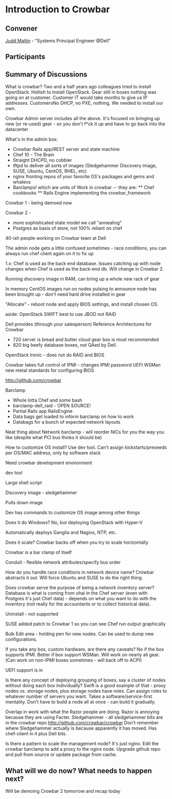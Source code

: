 Introduction to Crowbar
=======================

## Convener
[Judd Maltin](https://twitter.com/newgoliath) - "Systems Principal Engineer @Dell"

## Participants

## Summary of Discussions
What is crowbar?
Two and a half years ago colleagues tried to install OpenStack.  Hellish to install OpenStack.  Gear still in boxes
nothing was going on at customer.  Customer IT would take months to give us IP addresses.  CustomersNo DHCP, no PXE, nothing.  We needed to install our own.

Crowbar Admin server includes all the above.  It's focused on bringing up new (or re-used) gear - so you don't f*ck it up and have to go back into the datacenter

What's in the admin box:
* Crowbar Rails app/REST server and state machine
* Chef 10 - The Brain
* Straight DHCPD, no cobbler
* tftpd to deliver all sorts of images (Sledgehammer Discovery image, SUSE, Ubuntu, CentOS, RHEL, etc)
* nginx fronting repos of your favorite OS's packages and gems and whatevs
* Barclamps! which are units of Work in crowbar -- they are:
** Chef cookbooks
** Rails Engine implementing the crowbar_framework

Crowbar 1 - being demoed now

Crowbar 2 - 
* more sophisticated state model we call "annealing"
* Postgres as basis of store, not 100% reliant on chef

40-ish people working on Crowbar team at Dell

The admin node gets a little confused sometimes - race conditions, you can always run chef client again on it to fix up

1.x: Chef is used as the back end database.  Issues catching up with node changes when Chef is used as the back-end db.  Will change in Crowbar 2.

Running discovery image in RAM, can bring up a whole new rack of gear

In memory CentOS images run on nodes pulsing to announce node has been brought up - don't need hard drive installed in gear

"Allocate" - reboot node and apply BIOS settings, and install chosen OS.

aside: OpenStack SWIFT best to use JBOD not RAID

Dell provides (through your salesperson) Reference Architectures for Crowbar
* 720 server is bread and butter cloud gear box is most recommended
* 820 big beefy database boxes, not QAed by Dell.

OpenStack Ironic - does not do RAID and BIOS

Crowbar takes full control of IPMI - changes IPMI password
UEFI WSMan new metal standards for configuring BIOS

http://github.com/crowbar

Barclamp
* Whole lotta Chef and some bash
* barclamp-dell_raid - OPEN SOURCE!
* Partial Rails app RailsEngine
* Data bags get loaded to inform barclamp on how to work
* Databags for a bunch of expected network layouts

Neat thing about Network barclamp - will reorder NICs for you the way you like (despite what PCI bus thinks it should be)

How to customize OS install?  Use dev tool.  Can't assign kickstarts/preseeds per OS/MAC address, only by software stack

Need crowbar development environment

dev tool

Large shell script

Discovery image - sledgehammer

Pulls down image

Dev has commands to customize OS image among other things

Does it do Windows?  No, but deploying OpenStack with Hyper-V

Automatically deploys Ganglia and Nagios, NTP, etc.

Does it scale?  Crowbar backs off when you try to scale horizontally

Crowbar is a bar clamp of itself

Conduit - flexible network attributes/specify bus order

How do you handle race conditions in network device name?  Crowbar abstracts it out.  Will force Ubuntu and SUSE to do the right thing.

Does crowbar serve the purpose of being a network inventory server?  Database is what is coming from ohai in the Chef server (even with Postgres it's just Chef data) - depends on what you want to do with the inventory (not really for the accountants or to collect historical data).

Uninstall - not supported

SUSE added patch to Crowbar 1 so you can see Chef run output graphically

Bulk Edit area - holding pen for new nodes.  Can be used to dump new configurations.

If you take any box, custom hardware, are there any caveats?  No if the box supports IPMI.  Better if box support WSMan.  Will work on nearly all gear.  (Can work on non-IPMI boxes sometimes - will back off to ACPI)

UEFI support is in

Is there any concept of deploying grouping of boxes, say a cluster of nodes without doing each box individually?  Swift is a good example of that - proxy nodes vs. storage nodes, plus storage nodes have roles.  Can assign roles to whatever number of servers you want.  Takes a software/service-first mentality.  Don't have to build a node all at once - can build it gradually.

Overlap in work with what the Razor people are doing.  Razor is annoying because they are using Facter.  Sledgehammer - all sledgehammer bits are in the crowbar repo http://github.com/crowbar/crowbar  Don't remember where Sledgehammer actually is because apparently it has moved.  Has chef-client in it plus Dell bits.

Is there a pattern to scale the management node?  It's just nginx.  Edit the crowbar barclamp to add a proxy to the nginx node.  Upgrade github repo and pull from source or update package from cache.

## What will we do now?  What needs to happen next?

Will be demoing Crowbar 2 tomorrow and recap today